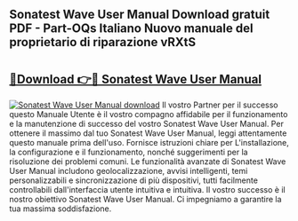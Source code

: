 ## Sonatest Wave User Manual Download gratuit PDF - Part-OQs Italiano Nuovo manuale del proprietario di riparazione vRXtS

# <h2><a href="http://dfftcy.blite.top/?on=Sonatest+Wave+User+Manual">🔗Download 👉🔴 Sonatest Wave User Manual</a></h2>

[![Sonatest Wave User Manual download](https://i.imgur.com/lujVjoI.png)](http://dfftcy.blite.top/?on=Sonatest+Wave+User+Manual)
Il vostro Partner per il successo questo Manuale Utente è il vostro compagno affidabile per il funzionamento e la manutenzione di successo del vostro Sonatest Wave User Manual. Per ottenere il massimo dal tuo Sonatest Wave User Manual, leggi attentamente questo manuale prima dell'uso. Fornisce istruzioni chiare per L'installazione, la configurazione e il funzionamento, nonché suggerimenti per la risoluzione dei problemi comuni. Le funzionalità avanzate di Sonatest Wave User Manual includono geolocalizzazione, avvisi intelligenti, temi personalizzabili e sincronizzazione di più dispositivi, tutti facilmente controllabili dall'interfaccia utente intuitiva e intuitiva. Il vostro successo è il nostro obiettivo Sonatest Wave User Manual. Ci impegniamo a garantire la tua massima soddisfazione.

